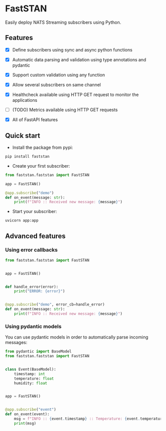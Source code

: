# FastSTAN

Easily deploy NATS Streaming subscribers using Python.

## Features

- [x] Define subscribers using sync and async python functions
- [x] Automatic data parsing and validation using type annotations and pydantic
- [x] Support custom validation using any function
- [x] Allow several subscribers on same channel

- [x] Healthcheck available using HTTP GET request to monitor the applications
- [ ] (TODO) Metrics available using HTTP GET requests
- [x] All of FastAPI features

## Quick start

- Install the package from pypi:

```bash
pip install faststan
```

- Create your first subscriber:

```python
from faststan.faststan import FastSTAN

app = FastSTAN()

@app.subscribe("demo")
def on_event(message: str):
    print(f"INFO :: Received new message: {message}")
```

- Start your subscriber:

```bash
uvicorn app:app
```

## Advanced features

### Using error callbacks

```python
from faststan.faststan import FastSTAN


app = FastSTAN()


def handle_error(error):
    print("ERROR: {error}")


@app.subscribe("demo", error_cb=handle_error)
def on_event(message: str):
    print(f"INFO :: Received new message: {message}")
```

### Using pydantic models

You can use pydantic models in order to automatically parse incoming messages:

```python
from pydantic import BaseModel
from faststan.faststan import FastSTAN


class Event(BaseModel):
    timestamp: int
    temperature: float
    humidity: float


app = FastSTAN()


@app.subscribe("event")
def on_event(event):
    msg = f"INFO :: {event.timestamp} :: Temperature: {event.temperature} | Humidity: {event.humidity}"
    print(msg)
```
